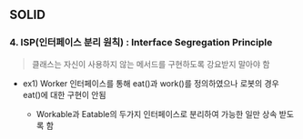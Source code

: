<h2>SOLID</h2>

<h3>4. ISP(인터페이스 분리 원칙) : Interface Segregation Principle</h3>

> 클래스는 자신이 사용하지 않는 메서드를 구현하도록 강요받지 말아야 함

- ex1) Worker 인터페이스를 통해 eat()과 work()를 정의하였으나 로봇의 경우 eat()에 대한 구현이 안됨

    - Workable과 Eatable의 두가지 인터페이스로 분리하여 가능한 일만 상속 받도록 함
